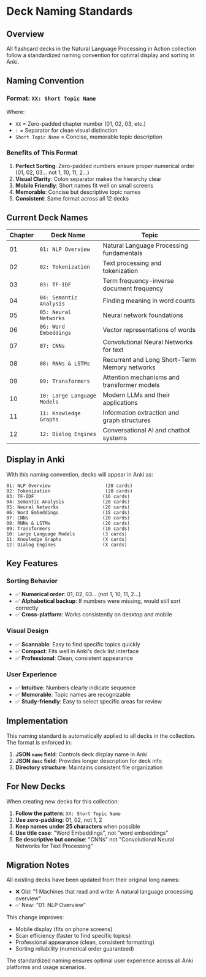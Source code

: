 # Deck Naming Standards

## Overview

All flashcard decks in the Natural Language Processing in Action collection follow a standardized naming convention for optimal display and sorting in Anki.

## Naming Convention

### Format: `XX: Short Topic Name`

Where:
- `XX` = Zero-padded chapter number (01, 02, 03, etc.)
- `:` = Separator for clean visual distinction
- `Short Topic Name` = Concise, memorable topic description

### Benefits of This Format

1. **Perfect Sorting**: Zero-padded numbers ensure proper numerical order (01, 02, 03... not 1, 10, 11, 2...)
2. **Visual Clarity**: Colon separator makes the hierarchy clear
3. **Mobile Friendly**: Short names fit well on small screens
4. **Memorable**: Concise but descriptive topic names
5. **Consistent**: Same format across all 12 decks

## Current Deck Names

| Chapter | Deck Name | Topic |
|---------|-----------|--------|
| 01 | `01: NLP Overview` | Natural Language Processing fundamentals |
| 02 | `02: Tokenization` | Text processing and tokenization |
| 03 | `03: TF-IDF` | Term frequency-inverse document frequency |
| 04 | `04: Semantic Analysis` | Finding meaning in word counts |
| 05 | `05: Neural Networks` | Neural network foundations |
| 06 | `06: Word Embeddings` | Vector representations of words |
| 07 | `07: CNNs` | Convolutional Neural Networks for text |
| 08 | `08: RNNs & LSTMs` | Recurrent and Long Short-Term Memory networks |
| 09 | `09: Transformers` | Attention mechanisms and transformer models |
| 10 | `10: Large Language Models` | Modern LLMs and their applications |
| 11 | `11: Knowledge Graphs` | Information extraction and graph structures |
| 12 | `12: Dialog Engines` | Conversational AI and chatbot systems |

## Display in Anki

With this naming convention, decks will appear in Anki as:

```
01: NLP Overview                    (20 cards)
02: Tokenization                    (20 cards) 
03: TF-IDF                         (16 cards)
04: Semantic Analysis              (20 cards)
05: Neural Networks                (20 cards)
06: Word Embeddings                (15 cards)
07: CNNs                           (20 cards)
08: RNNs & LSTMs                   (20 cards)
09: Transformers                   (10 cards)
10: Large Language Models          (3 cards)
11: Knowledge Graphs               (X cards)
12: Dialog Engines                 (X cards)
```

## Key Features

### Sorting Behavior
- ✅ **Numerical order**: 01, 02, 03... (not 1, 10, 11, 2...)
- ✅ **Alphabetical backup**: If numbers were missing, would still sort correctly
- ✅ **Cross-platform**: Works consistently on desktop and mobile

### Visual Design
- ✅ **Scannable**: Easy to find specific topics quickly
- ✅ **Compact**: Fits well in Anki's deck list interface
- ✅ **Professional**: Clean, consistent appearance

### User Experience
- ✅ **Intuitive**: Numbers clearly indicate sequence
- ✅ **Memorable**: Topic names are recognizable
- ✅ **Study-friendly**: Easy to select specific areas for review

## Implementation

This naming standard is automatically applied to all decks in the collection. The format is enforced in:

1. **JSON `name` field**: Controls deck display name in Anki
2. **JSON `desc` field**: Provides longer description for deck info
3. **Directory structure**: Maintains consistent file organization

## For New Decks

When creating new decks for this collection:

1. **Follow the pattern**: `XX: Short Topic Name`
2. **Use zero-padding**: 01, 02, not 1, 2
3. **Keep names under 25 characters** when possible
4. **Use title case**: "Word Embeddings", not "word embeddings"
5. **Be descriptive but concise**: "CNNs" not "Convolutional Neural Networks for Text Processing"

## Migration Notes

All existing decks have been updated from their original long names:

- ❌ Old: "1 Machines that read and write: A natural language processing overview"
- ✅ New: "01: NLP Overview"

This change improves:
- Mobile display (fits on phone screens)
- Scan efficiency (faster to find specific topics)
- Professional appearance (clean, consistent formatting)
- Sorting reliability (numerical order guaranteed)

The standardized naming ensures optimal user experience across all Anki platforms and usage scenarios.
